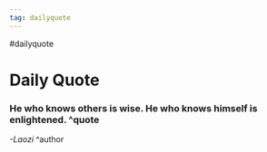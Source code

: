 ```yaml
---
tag: dailyquote
---
```


#dailyquote

# Daily Quote

### He who knows others is wise. He who knows himself is enlightened. ^quote
*-Laozi* ^author
